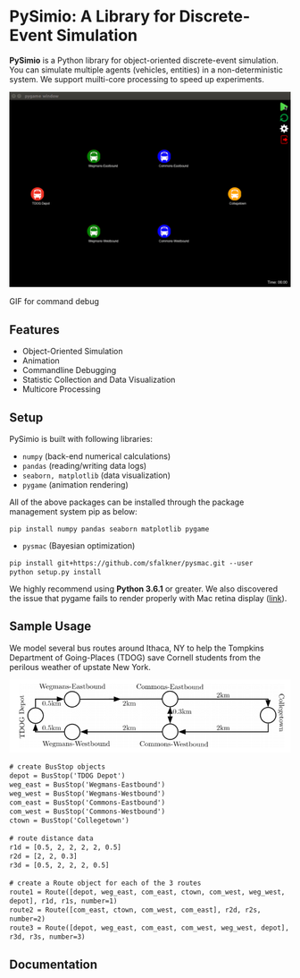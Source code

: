 # PySimio: A Library for Discrete-Event Simulation
**PySimio** is a Python library for object-oriented discrete-event simulation. You can simulate multiple agents (vehicles, entities) in a non-deterministic system. We support muilti-core processing to speed up experiments. 

![Route map](images/animation.gif)

GIF for command debug

## Features
- Object-Oriented Simulation
- Animation
- Commandline Debugging
- Statistic Collection and Data Visualization 
- Multicore Processing

## Setup
PySimio is built with following libraries:
- `numpy` (back-end numerical calculations)  
- `pandas` (reading/writing data logs)  
- `seaborn, matplotlib` (data visualization)  
- `pygame` (animation rendering)   
  
All of the above packages can be installed through the package management system pip as below:
```
pip install numpy pandas seaborn matplotlib pygame
```
- `pysmac`  (Bayesian optimization) 
```
pip install git+https://github.com/sfalkner/pysmac.git --user
python setup.py install
```

We highly recommend using **Python 3.6.1** or greater.
We also discovered the issue that pygame fails to render properly with Mac retina display ([link](https://stackoverflow.com/questions/29834292/pygame-simple-loop-runs-very-slowly-on-mac)).


## Sample Usage
We model several bus routes around Ithaca, NY to help the Tompkins Department of Going-Places (TDOG) save Cornell students from the perilous weather of upstate New York.  
  
![Route map](data/map.png)
```
# create BusStop objects  
depot = BusStop('TDOG Depot')  
weg_east = BusStop('Wegmans-Eastbound')  
weg_west = BusStop('Wegmans-Westbound')  
com_east = BusStop('Commons-Eastbound')  
com_west = BusStop('Commons-Westbound')  
ctown = BusStop('Collegetown')  
  
# route distance data  
r1d = [0.5, 2, 2, 2, 2, 0.5]  
r2d = [2, 2, 0.3]  
r3d = [0.5, 2, 2, 2, 0.5]    
   
# create a Route object for each of the 3 routes   
route1 = Route([depot, weg_east, com_east, ctown, com_west, weg_west, depot], r1d, r1s, number=1)   
route2 = Route([com_east, ctown, com_west, com_east], r2d, r2s, number=2)   
route3 = Route([depot, weg_east, com_east, com_west, weg_west, depot], r3d, r3s, number=3)   
```

## Documentation

